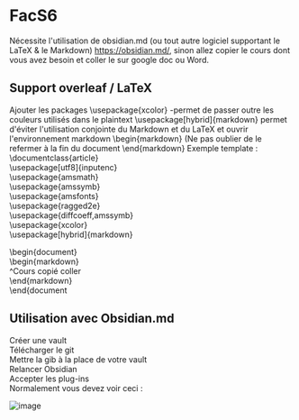 # FacS6
Nécessite l'utilisation de obsidian.md (ou tout autre logiciel supportant le LaTeX & le Markdown) https://obsidian.md/, sinon allez copier le cours dont vous avez besoin et coller le sur google doc ou Word. 

## Support overleaf / LaTeX   
Ajouter les packages \usepackage{xcolor} -permet de passer outre les couleurs utilisés dans le plaintext \usepackage[hybrid]{markdown} permet d'éviter l'utilisation conjointe du Markdown et du LaTeX et ouvrir l'environnement markdown \begin{markdown} (Ne pas oublier de le refermer à la fin du document \end{markdown}
Exemple template :  
\documentclass{article}  
\usepackage[utf8]{inputenc}  
\usepackage{amsmath}  
\usepackage{amssymb}  
\usepackage{amsfonts}  
\usepackage{ragged2e}  
\usepackage{diffcoeff,amssymb}  
\usepackage{xcolor}  
\usepackage[hybrid]{markdown}  
  
  
\begin{document}  
\begin{markdown}  
^Cours copié coller  
\end{markdown}  
\end{document  
 
## Utilisation avec Obsidian.md  
Créer une vault   
Télécharger le git   
Mettre la gib à la place de votre vault  
Relancer Obsidian  
Accepter les plug-ins  
Normalement vous devez voir ceci :   

![image](https://user-images.githubusercontent.com/115942285/218623173-2ded9c5a-4d94-46a9-b9bf-8f0309c26977.png)


